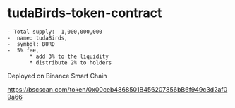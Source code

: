 # tudaBirds-token-contract

    - Total supply:  1,000,000,000
    -  name: tudaBirds,
    -  symbol: BURD
    -  5% fee,
           * add 3% to the liquidity
           * distribute 2% to holders

Deployed on Binance Smart Chain

https://bscscan.com/token/0x00ceb4868501B456207856bB6f949c3d2af09a66
